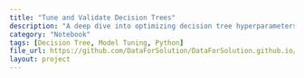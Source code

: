 ```yaml
---
title: "Tune and Validate Decision Trees"
description: "A deep dive into optimizing decision tree hyperparameters."
category: "Notebook"
tags: [Decision Tree, Model Tuning, Python]
file_url: https://github.com/DataForSolution/DataForSolution.github.io/blob/main/projects/Tune%20and%20validate%20decision%20trees%20with%20Python.ipynb
layout: project
---
```

